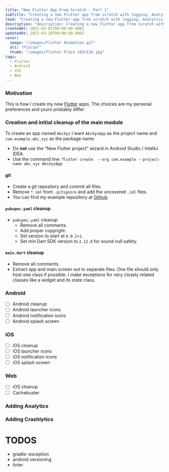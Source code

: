 ```yaml
---
title: "New Flutter App From Scratch - Part 1"
subtitle: "Creating a new Flutter app from scratch with logging, Analytics, Crashlytics, proper icons and splash screen. - Part 1"
lead: "Creating a new Flutter app from scratch with logging, Analytics, Crashlytics, proper icons and splash screen. - Part 1"
description: "description: Creating a new Flutter app from scratch with logging, Analytics, Crashlytics, proper icons and splash screen. - Part 1"
createdAt: 2021-03-01T00:00:00.000Z
updatedAt: 2021-03-20T00:00:00.000Z
cover: 
  image: "/images/Flutter Animation.gif"
  alt: "Flutter"
  thumb: "/images/Flutter Plain 103x128.jpg"
tags: 
  - Flutter
  - Android
  - iOS
  - Web
---
```

### Motivation
This is how I create my new [Flutter](https://flutter.dev) apps. 
The choices are my personal preferences and yours probably differ.

### Creation and initial cleanup of the main module
To create an app named `AbcXyz` I want `AbcXyzApp` as the project name and `com.example.abc_xyz` as the package name.
- Do **not** use the "New Flutter project" wizard in Android Studio / IntelliJ IDEA.
- Use the command line: `flutter create  --org com.example --project-name abc_xyz AbcXyzApp`

#### git
- Create a git repository and commit all files.
- Remove `*.iml` from `.gitignore` and add the uncovered `.iml` files.
- You can find my example repository at [Github](https://github.com/eggnstone/AbcXyzApp)
  
#### `pubspec.yaml` cleanup
- `pubspec.yaml` cleanup
  - Remove all comments.
  - Add proper copyright.
  - Set version to start at `0.0.1+1`.
  - Set min Dart SDK version to `2.12.0` for sound null safety. 

#### `main.dart` cleanup
  - Remove all comments.
  - Extract app and main screen out to separate files. One file should only host one class if possible. I make exceptions for very closely related classes like a widget and its state class.
  
### Android
- [ ] Android cleanup
- [ ] Android launcher icons
- [ ] Android notification icons
- [ ] Android splash screen

### iOS
- [ ] iOS cleanup
- [ ] iOS launcher icons
- [ ] iOS notification icons
- [ ] iOS splash screen

### Web
- [ ] iOS cleanup
- [ ] Cachebuster

### Adding Analytics

### Adding Crashlytics

# TODOS
- gradle: exception
- android versioning
- linter
